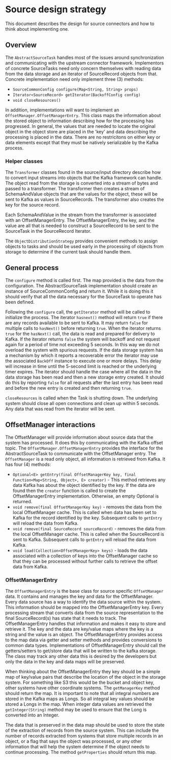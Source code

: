 # Source design strategy

This document describes the design for source connectors and how to think about implementing one.

## Overview

The `AbstractSourceTask` handles most of the issues around synchronization and communicating with the upstream connector framework.  Implementors of concrete SourceTasks need only concern themselves with reading data from the data storage and an iterator of SourceRecord objects from that.  Concrete implementation need only implement three (3) methods:

 * `SourceCommonConfig configure(Map<String, String> props)`
 * `Iterator<SourceRecord> getIterator(BackoffConfig config)`
 * `void closeResources()`

In addition, implementations will want to implement an `OffsetManager.OffsetManagerEntry`.  This class maps the information about the stored object to information describing how for the processing has progressed.  In general, the values that are needed to locate the original object in the object store are placed in the 'key' and data describing the processing is placed in the data.  There are no restricitons on either key or data elements except that they must be natively serializable by the Kafka process.

### Helper classes

The `Transformer` classes found in the source/input directory describe how to convert input streams into objects that the Kafka framework can handle.  The object read from the storage is converted into a stream of bytes and passed to a transformer.  The transformer then creates a stream of SchemaAndValue objects that are the values for the object, these will be sent to Kafka as values in SourceRecords.  The transformer also creates the key for the source record.  

Each SchemaAndValue in the stream from the transformer is associated with an OffsetManagerEntry. The OffsetManagerEntry, the key, and the value are all that is needed to construct a SourceRecord to be sent to the SourceTask in the SourceRecord Iterator.

The `ObjectDistributionStrategy` provides convenient methods to assign objects to tasks and should be used early in the processing of objects from storage to determine if the current task should handle them.

## General process

The `configure` method is called first.  The map provided is the data from the configuration.  The AbstractSourceTask implementation should create an instance of SourceCommonConfig and return it.  While it is doing this it should verify that all the data necessary for the SourceTask to operate has been defined.

Following the `configure` call, the  `getIterator` method will be called to initialize the process.  The iterator `hasnext()` method will return  `true` if there are any records available to be sent to Kafka.  It may return `false` for multiple calls to `hasNext()` before returning `true`.  When the iterator returns `true` for the `hasNext()` call, the data is read and prepared for delivery to Kafka.  If the iterator returns `false` the system will backoff and not request again for a period of time not exceeding 5 seconds.  In this way we do not overload the system with spurious requests.  If the data storage system has a mechanism by which it reports a recoverable error the iterator may use the associated `BackOff` instance to execute one or more delays.  This delay will increase in time until the 5-second limit is reached or the underlying timer expires.  The iterator should handle the case where all the data in the data storage has been read and then a new storage entry created.  It should do this by reporting `false` for all requests after the last entry has been read and before the new entry is created and then returning `true`.

`closeResources` is called when the Task is shutting down.  The underlying system should close all open connections and clean up within 5 seconds.  Any data that was read from the iterator will be sent.

## OffsetManager interactions

The OffsetManager will provide information about source data that the system has processed.  It does this by communicating with the Kafka offset topic.  The `OffsetManager.OffsetManagerEntry` provides the interface for the AbstractSourceTask to communicate with the OffsetManager entry.  The `OffsetManager` is a read only object, all information is retrieved from Kafka.  It has four (4) methods:

 * `Optional<E> getEntry(final OffsetManagerKey key, final Function<Map<String, Object>, E> creator)`  - This method retrieves any data Kafka has about the object identified by the key.  If the data are found then the `creator` function is called to create the OffsetManagerEntry implementation.  Otherwise, an empty Optional is returned.
 * `void remove(final OffsetManagerKey key)` - removes the data from the local OffsetManager cache.  This is called when data has been set to Kafka for the record identified by the key. Subsequent calls to `getEntry` will reload the data from Kafka.
 * `void remove(final SourceRecord sourceRecord)` - removes the data from the local OffsetManager cache.  This is called when the SourceRecord is sent to Kafka.  Subsequent calls to `getEntry` will reload the data from Kafka.
 * `void load(Collection<OffsetManagerKey> keys)` - loads the data associated with a collection of keys into the OffsetManager cache so that they can be processed without further calls to retrieve the offset data from Kafka.

### OffsetManagerEntry

The `OffsetManagerEntry` is the base class for source specific `OffsetManager` data.  It contains and manages the key and data for the OffsetManager.  Every data source has a way to identify the data source within the system.  This information should be mapped into the OffsetManagerEntry key.  Every processing stream that converts data from the source representation to the final SourceRecord(s) has state that it needs to track.  The OffsetManagerEntry handles that information and makes it easy to store and retrieve it.  The key and the data are key/value maps where the key is a string and the value is an object.  The OffsetManagerEntry provides access to the map data via getter and setter methods and provides conversions to common data types. Implementations of OffsetManagerEntry should call the getters/setters to get/store data that will be written to the kafka storage.  The class may track any other data this is desired by the developers but only the data in the key and data maps will be preserved.

When thinking about the OffsetManagerEntry they key should be a simple map of key/value pairs that describe the location of the object in the storage system.  For something like S3 this would be the bucket and object key, other systems have other coordinate systems.  The `getManagerKey` method should return the map.  It is important to note that all integral numbers are stored in the Kafka maps as Longs.  So all integral key values should be stored a Longs in the map.  When integer data values are retrieved the `getInteger(String)` method may be used to ensure that the Long is converted into an Integer.

The data that is preserved in the data map should be used to store the state of the extraction of records from the source system.  This can include the number of records extracted from systems that store multiple records in an object, or a flag that says the object was processed, or any other information that will help the system determine if the object needs to continue processing.  The method `getProperties` should return this map.








